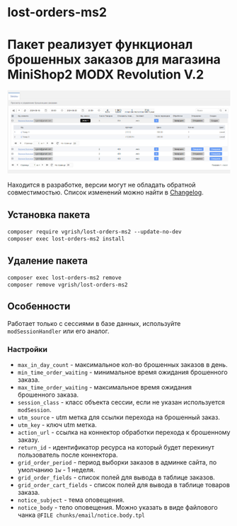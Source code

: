 # lost-orders-ms2

# Пакет реализует функционал брошенных заказов для магазина MiniShop2 MODX Revolution V.2

![Панель управления](docs/images/panel.png)

Находится в разработке, версии могут не обладать обратной совместимостью. Список изменений можно найти
в [Changelog](CHANGELOG.md).

## Установка пакета
```
composer require vgrish/lost-orders-ms2 --update-no-dev
composer exec lost-orders-ms2 install
```

## Удаление пакета
```
composer exec lost-orders-ms2 remove
composer remove vgrish/lost-orders-ms2
```

## Особенности
Работает только с сессиями в базе данных, используйте `modSessionHandler` или его аналог.

### Настройки

* `max_in_day_count` - максимальное кол-во брошенных заказов в день.
* `min_time_order_waiting` - минимальное время ожидания брошенного заказа.
* `max_time_order_waiting` - максимальное время ожидания брошенного заказа.
* `session_class` - класс объекта сессии, если не указан используется `modSession`.
* `utm_source` - utm метка для ссылки перехода на брошенный заказ.
* `utm_key` - ключ utm метка.
* `action_url` - ссылка на коннектор обработки перехода к брошенному заказу. 
* `return_id` - идентификатор ресурса на который будет перекинут пользователь после коннектора.
* `grid_order_period` - период выборки заказов в админке сайта, по умолчанию `1w` - 1 неделя.
* `grid_order_fields` - список полей для вывода в таблице заказов.
* `grid_order_cart_fields` - список полей для вывода в таблице товаров заказа.
* `notice_subject` - тема оповещения.
* `notice_body` - тело оповещения. Можно указать в виде файлового чанка `@FILE chunks/email/notice.body.tpl`

